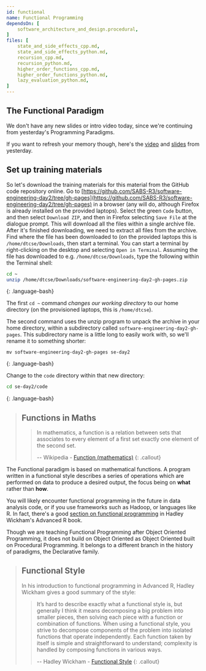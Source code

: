 ```yaml
---
id: functional
name: Functional Programming
dependsOn: [
    software_architecture_and_design.procedural,
]
files: [
    state_and_side_effects_cpp.md,
    state_and_side_effects_python.md,
    recursion_cpp.md,
    recursion_python.md,
    higher_order_functions_cpp.md,
    higher_order_functions_python.md,
    lazy_evaluation_python.md,
]
---
```



## The Functional Paradigm

We don't have any new slides or intro video today, since we're continuing from yesterday's Programming Paradigms.

If you want to refresh your memory though, here's the [video](https://youtu.be/YC4ohR5Pf5Q) and [slides](../slides/1.2-Programming-Paradigms.pptx) from yesterday.

## Set up training materials

So let's download the training materials for this material from the GitHub code repository online.
Go to [https://github.com/SABS-R3/software-engineering-day2/tree/gh-pages](https://github.com/SABS-R3/software-engineering-day2/tree/gh-pages) in a browser (any will do, although Firefox is already installed on the provided laptops).
Select the green `Code` button, and then select `Download ZIP`, and then in Firefox selecting `Save File` at the dialogue prompt.
This will download all the files within a single archive file.
After it's finished downloading, we need to extract all files from the archive.
Find where the file has been downloaded to (on the provided laptops this is `/home/dtcse/Downloads`, then start a terminal.
You can start a terminal by right-clicking on the desktop and selecting `Open in Terminal`.
Assuming the file has downloaded to e.g. `/home/dtcse/Downloads`, type the following within the Terminal shell:

~~~ bash
cd ~
unzip /home/dtcse/Downloads/software-engineering-day2-gh-pages.zip
~~~
{: .language-bash}

The first `cd ~` command *changes our working directory* to our home directory (on the provisioned laptops, this is `/home/dtcse`).

The second command uses the unzip program to unpack the archive in your home directory, within a subdirectory called `software-engineering-day2-gh-pages`.
This subdirectory name is a little long to easily work with, so we'll rename it to something shorter:

~~~
mv software-engineering-day2-gh-pages se-day2
~~~
{: .language-bash}

Change to the `code` directory within that new directory:

~~~ bash
cd se-day2/code
~~~
{: .language-bash}

> ## Functions in Maths
> > In mathematics, a function is a relation between sets that associates to every element of a first set exactly one element of the second set.
> >
> > -- Wikipedia - [Function (mathematics)](https://en.wikipedia.org/wiki/Function_(mathematics))
{: .callout}

The Functional paradigm is based on mathematical functions.
A program written in a functional style describes a series of operations which are performed on data to produce a desired output, the focus being on **what** rather than **how**.

You will likely encounter functional programming in the future in data analysis code, or if you use frameworks such as Hadoop, or languages like R.
In fact, there's a good [section on functional programming](https://adv-r.hadley.nz/fp.html) in Hadley Wickham's Advanced R book.

Though we are teaching Functional Programming after Object Oriented Programming, it does not build on Object Oriented as Object Oriented built on Procedural Programming.
It belongs to a different branch in the history of paradigms, the Declarative family.

> ## Functional Style
>
> In his introduction to functional programming in Advanced R, Hadley Wickham gives a good summary of the style:
>
> > It’s hard to describe exactly what a functional style is, but generally I think it means decomposing a big problem into smaller pieces, then solving each piece with a function or combination of functions.
> > When using a functional style, you strive to decompose components of the problem into isolated functions that operate independently.
> > Each function taken by itself is simple and straightforward to understand; complexity is handled by composing functions in various ways.
> >
> > -- Hadley Wickham - [Functional Style](https://adv-r.hadley.nz/fp.html)
{: .callout}